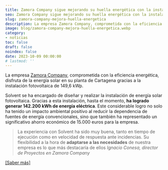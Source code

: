 ```yaml
---
title: Zamora Company sigue mejorando su huella energética con la instalación solar de 149,6 kWp
seo: Zamora Company sigue mejorando su huella energética con la instalación solar de 149,6 kWp - Ingeniería Solvent
slug: zamora-company-mejora-huella-energetica
description: La empresa Zamora Company, comprometida con la eficiencia energética, disfruta de la energía solar en su planta de Cartagena
image: blog/zamora-company-mejora-huella-energetica.webp
category:
- noticias
toc: false
draft: false
noindex: false
date: 2023-10-09 00:00:00
# lastmod: ''
---
```

La empresa [Zamora Company](https://zamoracompany.com/es/), comprometida con la eficiencia energética, disfruta de la energía solar en su planta de Cartagena gracias a la instalación fotovoltaica de 149,6 kWp.

Solvent se ha encargado de diseñar y realizar la instalación de energía solar fotovoltaica. Gracias a esta instalación, hasta el momento, **ha logrado generar 142.200 kWh de energía eléctrica**. Este considerable logro no solo ha tenido un impacto ambiental positivo al reducir la dependencia de fuentes de energía convencionales, sino que también ha representado un significativo ahorro económico de 15.000 euros para la empresa.

> La experiencia con Solvent ha sido muy buena, tanto en tiempo de ejecución como en velocidad de respuesta ante incidencias. Su flexibilidad a la hora de **adaptarse a las necesidades** de nuestra empresa es lo que más destacaría de ellos
> <cite>Ignacio Conesa, director de Proyectos en Zamora Company</cite>

[[Saber más]](https://murciaeconomia.com/art/93039/zamora-company-licor-43-sigue-mejorando-su-huella-energetica-con-la-instalacion-solar-de-solvent)
